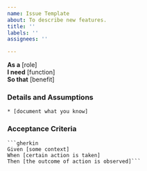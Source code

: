 ```yaml
---
name: Issue Template
about: To describe new features.
title: ''
labels: ''
assignees: ''

---
```


**As a** [role]  
**I need** [function]  
**So that** [benefit]  
      
### Details and Assumptions
    * [document what you know]      
### Acceptance Criteria     
    ```gherkin 
    Given [some context]
    When [certain action is taken]
    Then [the outcome of action is observed]```
